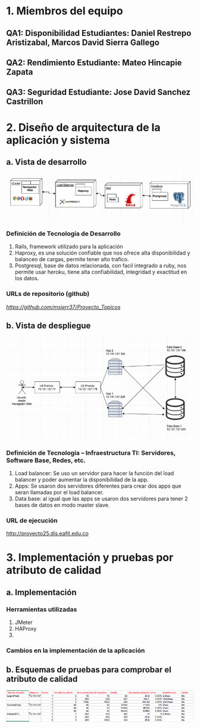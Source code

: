 # 1. Miembros del equipo
## QA1: Disponibilidad Estudiantes: Daniel Restrepo Aristizabal, Marcos David Sierra Gallego
## QA2: Rendimiento Estudiante: Mateo Hincapie Zapata
## QA3: Seguridad Estudiante: Jose David Sanchez Castrillon

# 2. Diseño de arquitectura de la aplicación y sistema
## a. Vista de desarrollo
![Vista de desarrollo](/imagenes/imagen1.jpg)

### Definición de Tecnología de Desarrollo
1. Rails, framework utilizado para la aplicación
2. Haproxy, es una solución confiable que nos ofrece alta disponibilidad y balanceo de cargas, permite tener alto trafico.
3. Postgresql, base de datos relacionada, con facil integrado a ruby, nos permite usar heroku, tiene alta confiabilidad, integridad y exactitud en los datos.
### URLs de repositorio (github)
*https://github.com/msierr37/Proyecto_Topicos*

## b. Vista de despliegue
![Vista de despliegue](/imagenes/imagen2.jpg)

### Definición de Tecnología – Infraestructura TI: Servidores, Software Base, Redes, etc.

1. Load balancer: Se uso un servidor para hacer la función del load balancer y poder aumentar la disponibilidad de la app.
2. Apps: Se usaron dos servidores diferentes para crear dos apps que seran llamadas por el load balancer.
3. Data base: al igual que las apps se usaron dos servidores para tener 2 bases de datos en modo master slave.

### URL de ejecución 
http://proyecto25.dis.eafit.edu.co
# 3. Implementación y pruebas por atributo de calidad 
## a. Implementación

### Herramientas utilizadas
1. JMeter
2. HAProxy
3. 

### Cambios en la implementación de la aplicación

## b. Esquemas de pruebas para comprobar el atributo de calidad
![resultadoPruebas](/imagenes/resultadopruebas.jpg)

